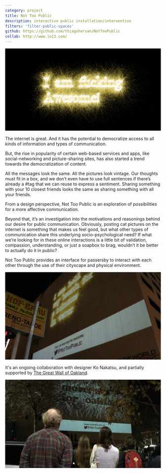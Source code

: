 ```yaml
---
category: project
title: Not Too Public
description: interactive public installation/intervention
filters: 'filter-public-spaces'
github: https://github.com/thiagohersan/NotTooPublic
collab: http://www.lo13.com/
---
```

![](/assets/projects/not-too-public/BlingMockup00.jpg)

The internet is great. And it has the potential to democratize access to all kinds of information and types of communication.

But, the rise in popularity of certain web-based services and apps, like social-networking and picture-sharing sites, has also started a trend towards the democratization of content.

All the messages look the same. All the pictures look vintage. Our thoughts must fit in a box, and we don’t even have to use full sentences if there’s already a #tag that we can reuse to express a sentiment. Sharing something with your 10 closest friends looks the same as sharing something with all your friends.

From a design perspective, Not Too Public is an exploration of possibilities for a more affective communication.

Beyond that, it’s an investigation into the motivations and reasonings behind our desire for public communication. Obviously, posting cat pictures on the internet is something that makes us feel good, but what other types of communication share this underlying socio-psychological need? If what we’re looking for in these online interactions is a little bit of validation, compassion, understanding, or just a soapbox to brag, wouldn’t it be better to actually do it in public?

Not Too Public provides an interface for passersby to interact with each other through the use of their cityscape and physical environment.

![](/assets/projects/not-too-public/ko_screen2.jpg)

It's an ongoing collaboration with designer Ko Nakatsu, and partially supported by [The Great Wall of Oakland](http://greatwallofoakland.org/).

![](/assets/projects/not-too-public/ko_screen1.jpg)
